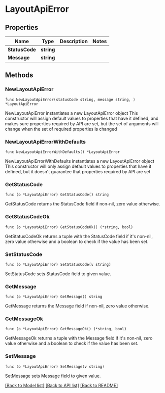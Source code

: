 # LayoutApiError

## Properties

Name | Type | Description | Notes
------------ | ------------- | ------------- | -------------
**StatusCode** | **string** |  | 
**Message** | **string** |  | 

## Methods

### NewLayoutApiError

`func NewLayoutApiError(statusCode string, message string, ) *LayoutApiError`

NewLayoutApiError instantiates a new LayoutApiError object
This constructor will assign default values to properties that have it defined,
and makes sure properties required by API are set, but the set of arguments
will change when the set of required properties is changed

### NewLayoutApiErrorWithDefaults

`func NewLayoutApiErrorWithDefaults() *LayoutApiError`

NewLayoutApiErrorWithDefaults instantiates a new LayoutApiError object
This constructor will only assign default values to properties that have it defined,
but it doesn't guarantee that properties required by API are set

### GetStatusCode

`func (o *LayoutApiError) GetStatusCode() string`

GetStatusCode returns the StatusCode field if non-nil, zero value otherwise.

### GetStatusCodeOk

`func (o *LayoutApiError) GetStatusCodeOk() (*string, bool)`

GetStatusCodeOk returns a tuple with the StatusCode field if it's non-nil, zero value otherwise
and a boolean to check if the value has been set.

### SetStatusCode

`func (o *LayoutApiError) SetStatusCode(v string)`

SetStatusCode sets StatusCode field to given value.


### GetMessage

`func (o *LayoutApiError) GetMessage() string`

GetMessage returns the Message field if non-nil, zero value otherwise.

### GetMessageOk

`func (o *LayoutApiError) GetMessageOk() (*string, bool)`

GetMessageOk returns a tuple with the Message field if it's non-nil, zero value otherwise
and a boolean to check if the value has been set.

### SetMessage

`func (o *LayoutApiError) SetMessage(v string)`

SetMessage sets Message field to given value.



[[Back to Model list]](../README.md#documentation-for-models) [[Back to API list]](../README.md#documentation-for-api-endpoints) [[Back to README]](../README.md)


